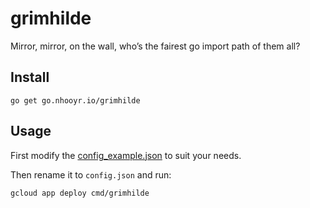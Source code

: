# grimhilde

Mirror, mirror, on the wall, who’s the fairest go import path of them all?

## Install

```
go get go.nhooyr.io/grimhilde
```

## Usage

First modify the [config_example.json](./cmd/grimhilde/config_example.json) to suit your needs.

Then rename it to `config.json` and run:

```
gcloud app deploy cmd/grimhilde
```